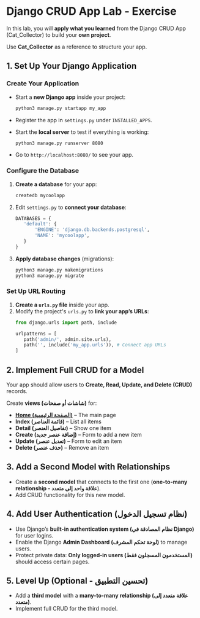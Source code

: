 # Django CRUD App Lab - Exercise

In this lab, you will **apply what you learned** from the Django CRUD App (Cat_Collector) to build your **own project**.  

Use **Cat_Collector** as a reference to structure your app.  



## **1. Set Up Your Django Application**  

### **Create Your Application**  
- Start a **new Django app** inside your project:  
  ```bash
  python3 manage.py startapp my_app
  ```  
- Register the app in `settings.py` under `INSTALLED_APPS`.  

- Start the **local server** to test if everything is working:  
  ```bash
  python3 manage.py runserver 8080
  ```  
- Go to `http://localhost:8080/` to see your app.  



### **Configure the Database**  
1. **Create a database** for your app:  
   ```bash
   createdb mycoolapp
   ```  
2. Edit `settings.py` to **connect your database**:  
   ```python
   DATABASES = {
      'default': {
          'ENGINE': 'django.db.backends.postgresql',
          'NAME': 'mycoolapp',
      }
   }
   ```  
3. **Apply database changes** (migrations):  
   ```bash
   python3 manage.py makemigrations  
   python3 manage.py migrate  
   ```  



### **Set Up URL Routing**  
1. **Create a `urls.py` file** inside your app.  
2. Modify the project's `urls.py` to **link your app’s URLs**:  
   ```python
   from django.urls import path, include  

   urlpatterns = [  
      path('admin/', admin.site.urls),  
      path('', include('my_app.urls')), # Connect app URLs  
   ]
   ```  



## **2. Implement Full CRUD for a Model**  
Your app should allow users to **Create, Read, Update, and Delete (CRUD)** records.  

Create **views (شاشات أو صفحات)** for:  
- **[Home (الصفحة الرئيسية)](https://github.com/SEB-4-Bahrain/Django-CRUD-App-Cat-Collector/blob/main/django-urls-and-views/README.md#define-main_apps-home-page-url--view)** – The main page  
- **Index (قائمة العناصر)** – List all items  
- **Detail (تفاصيل العنصر)** – Show one item  
- **Create (إضافة عنصر جديد)** – Form to add a new item  
- **Update (تعديل عنصر)** – Form to edit an item  
- **Delete (حذف عنصر)** – Remove an item  



## **3. Add a Second Model with Relationships**  
- Create a **second model** that connects to the first one (**one-to-many relationship - علاقة واحد إلى متعدد**).  
- Add CRUD functionality for this new model.  



## **4. Add User Authentication (نظام تسجيل الدخول)**  
- Use Django’s **built-in authentication system (نظام المصادقة في Django)** for user logins.  
- Enable the Django **Admin Dashboard (لوحة تحكم المشرف)** to manage users.  
- Protect private data: **Only logged-in users (المستخدمون المسجلون فقط)** should access certain pages.  



## **5. Level Up (Optional - تحسين التطبيق)**  
- Add a **third model** with a **many-to-many relationship (علاقة متعدد إلى متعدد)**.  
- Implement full CRUD for the third model.  

